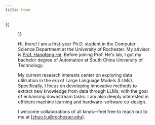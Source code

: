 ```yaml
---
title: Home
---
```


{{<figure src="head.jpg" title="Envy is never blind, but contentment is also hot (知足也知火候)" width="200">}}

Hi, there! I am a first-year Ph.D. student in the Computer Science Department at the University of Rochester. My advisor is [Prof. Hangfeng He](https://hornhehhf.github.io/). Before joining Prof. He's lab, I got my bachelor degree of Automation at South China University of Technology. 

My current research interests center on exploring data utilization in the era of Large Language Models (LLMs). Specifically, I focus on developing innovative methods to extract new knowledge from data through LLMs, with the goal of enhancing downstream tasks. I am also deeply interested in efficient machine learning and hardware-software co-design.

I welcome collaborations of all kinds—feel free to reach out to me at [zhuo.liu@rochester.edu].
